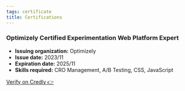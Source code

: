 ```yaml
---
tags: certificate
title: Certifications
---
```


### Optimizely Certified Experimentation Web Platform Expert

- **Issuing organization:** Optimizely
- **Issue date:** 2023/11
- **Expiration date:** 2025/11
- **Skills required:** CRO Management, A/B Testing, CSS, JavaScript

<div class="c-verify-link">

[Verify on Credly 👉](https://www.credly.com/badges/43bc423b-d2ae-4627-8978-544c5c6f1b22/linked_in_profile)

</div>
